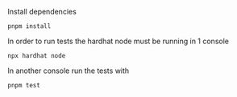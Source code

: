 Install dependencies

```
pnpm install
```

In order to run tests the hardhat node must be running in 1 console

```
npx hardhat node
```

In another console run the tests with

```
pnpm test
```

